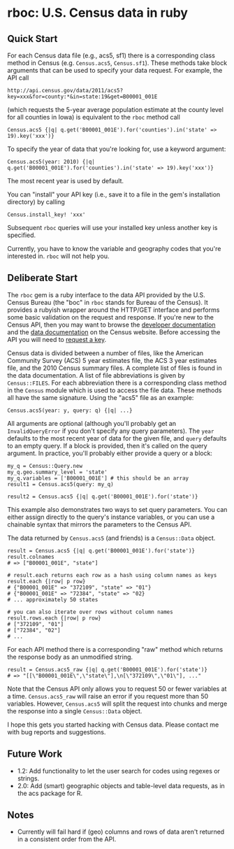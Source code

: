 # rboc: U.S. Census data in ruby

## Quick Start

For each Census data file (e.g., acs5, sf1) there is a corresponding class method in Census (e.g. `Census.acs5`, `Census.sf1`). These methods take block arguments that can be used to specify your data request. For example, the API call

    http://api.census.gov/data/2011/acs5?key=xxx&for=county:*&in=state:19&get=B00001_001E

(which requests the 5-year average population estimate at the county level for all counties in Iowa) is equivalent to the `rboc` method call

    Census.acs5 {|q| q.get('B00001_001E').for('counties').in('state' => 19).key('xxx')}

To specify the year of data that you're looking for, use a keyword argument:

    Census.acs5(year: 2010) {|q| q.get('B00001_001E').for('counties').in('state' => 19).key('xxx')}

The most recent year is used by default.

You can "install" your API key (i.e., save it to a file in the gem's installation directory) by calling

    Census.install_key! 'xxx'

Subsequent `rboc` queries will use your installed key unless another key is specified.

Currently, you have to know the variable and geography codes that you're interested in. `rboc` will not help you.

## Deliberate Start

The `rboc` gem is a ruby interface to the data API provided by the U.S. Census Bureau (the "boc" in `rboc` stands for Bureau of the Census). It provides a rubyish wrapper around the HTTP/GET interface and performs some basic validation on the request and response. If you're new to the Census API, then you may want to browse the [developer documentation](http://www.census.gov/developers/) and the [data documentation](http://www.census.gov/developers/data/) on the Census website. Before accessing the API you will need to [request a key](http://www.census.gov/developers/tos/key_request.html).

Census data is divided between a number of files, like the American Community Survey (ACS) 5 year estimates file, the ACS 3 year estimates file, and the 2010 Census summary files. A complete list of files is found in the data documentation. A list of file abbreviations is given by `Census::FILES`. For each abbreviation there is a corresponding class method in the `Census` module which is used to access the file data. These methods all have the same signature. Using the "acs5" file as an example:

    Census.acs5(year: y, query: q) {|q| ...}

All arguments are optional (although you'll probably get an `InvalidQueryError` if you don't specify any query parameters). The `year` defaults to the most recent year of data for the given file, and `query` defaults to an empty query. If a block is provided, then it's called on the query argument. In practice, you'll probably either provide a query or a block:

    my_q = Census::Query.new
    my_q.geo.summary_level = 'state'
    my_q.variables = ['B00001_001E'] # this should be an array
    result1 = Census.acs5(query: my_q)

    result2 = Census.acs5 {|q| q.get('B00001_001E').for('state')}

This example also demonstrates two ways to set query parameters. You can either assign directly to the query's instance variables, or you can use a chainable syntax that mirrors the parameters to the Census API.

The data returned by `Census.acs5` (and friends) is a `Census::Data` object.

    result = Census.acs5 {|q| q.get('B00001_001E').for('state')}
    result.colnames
    # => ["B00001_001E", "state"]

    # result.each returns each row as a hash using column names as keys
    result.each {|row| p row}
    # {"B00001_001E" => "372109", "state" => "01"}
    # {"B00001_001E" => "72384", "state" => "02}
    # ... approximately 50 states

    # you can also iterate over rows without column names
    result.rows.each {|row| p row}
    # ["372109", "01"]
    # ["72384", "02"]
    # ...

For each API method there is a corresponding "raw" method which returns the response body as an unmodified string.

    result = Census.acs5_raw {|q| q.get('B00001_001E').for('state')}
    # => "[[\"B00001_001E\",\"state\"],\n[\"372109\",\"01\"], ..."

Note that the Census API only allows you to request 50 or fewer variables at a time. `Census.acs5_raw` will raise an error if you request more than 50 variables. However, `Census.acs5` will split the request into chunks and merge the response into a single `Census::Data` object.

I hope this gets you started hacking with Census data. Please contact me with bug reports and suggestions.

## Future Work

* 1.2: Add functionality to let the user search for codes using regexes or strings.
* 2.0: Add (smart) geographic objects and table-level data requests, as in the acs package for R.

## Notes

* Currently will fail hard if (geo) columns and rows of data aren't returned in a consistent order from the API.
